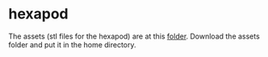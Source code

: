 # hexapod

The assets (stl files for the hexapod) are at this [folder](https://drive.google.com/drive/folders/18HSqHYLoGpX45Oriskf9POZqTI3rAPJP?usp=sharing). Download the assets folder and put it in the home directory.
